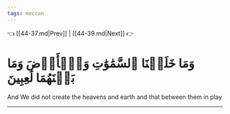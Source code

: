 ```yaml
---
tags: meccan
---
```


👈 [[44-37.md|Prev]] | [[44-39.md|Next]] 👉

# وَمَا خَلَقۡنَا ٱلسَّمَٰوَٰتِ وَٱلۡأَرۡضَ وَمَا بَيۡنَهُمَا لَٰعِبِينَ

And We did not create the heavens and earth and that between them in play

---

